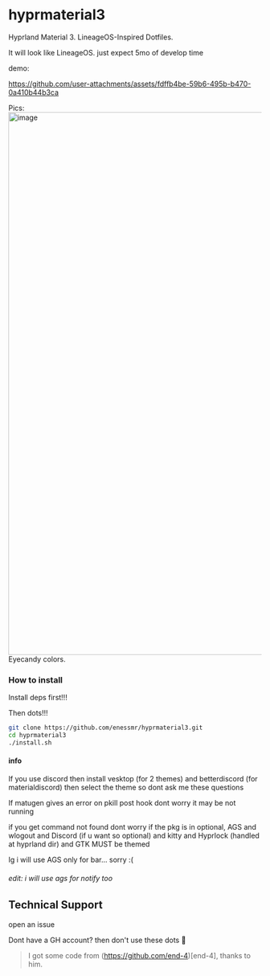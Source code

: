 # hyprmaterial3
Hyprland Material 3. LineageOS-Inspired Dotfiles.


It will look like LineageOS. just expect 5mo of develop time

demo:


https://github.com/user-attachments/assets/fdffb4be-59b6-495b-b470-0a410b44b3ca

Pics:
<img width="1920" height="1080" alt="image" src="https://github.com/user-attachments/assets/b576ed4f-002d-4385-aa25-cec71bc3a2e4" />
Eyecandy colors.


### How to install

Install deps first!!!

Then dots!!!

```bash
git clone https://github.com/enessmr/hyprmaterial3.git
cd hyprmaterial3
./install.sh
```

#### info

If you use discord then install vesktop (for 2 themes) and betterdiscord (for materialdiscord) then select the theme so dont ask me these questions


If matugen gives an error on pkill post hook dont worry  it may be not running


if you get command not found dont worry if the pkg is in optional, AGS and wlogout and Discord (if u want so optional) and kitty and Hyprlock (handled at hyprland dir) and GTK MUST be themed

Ig i will use AGS only for bar... sorry :(

<h6>edit: i will use ags for notify too</h6>

## Technical Support

open an issue


Dont have a GH account? then don't use these dots 😤



> I got some code from (https://github.com/end-4)[end-4], thanks to him.
